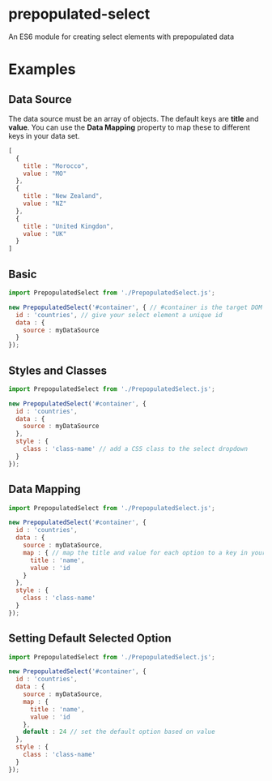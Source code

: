 # prepopulated-select
An ES6 module for creating select elements with prepopulated data

# Examples

## Data Source
The data source must be an array of objects. The default keys are **title** and **value**. You can use the **Data Mapping** property to map these to different keys in your data set.
```javascript
[
  {
    title : "Morocco",
    value : "MO"
  },
  {
    title : "New Zealand",
    value : "NZ"
  },
  {
    title : "United Kingdon",
    value : "UK"
  }
]
```
## Basic
```javascript
import PrepopulatedSelect from './PrepopulatedSelect.js';

new PrepopulatedSelect('#container', { // #container is the target DOM element where the dropdown will be created
  id : 'countries', // give your select element a unique id
  data : {
    source : myDataSource
  }
});
```

## Styles and Classes
```javascript
import PrepopulatedSelect from './PrepopulatedSelect.js';

new PrepopulatedSelect('#container', {
  id : 'countries',
  data : {
    source : myDataSource
  },
  style : {
    class : 'class-name' // add a CSS class to the select dropdown
  }
});
```

## Data Mapping
```javascript
import PrepopulatedSelect from './PrepopulatedSelect.js';

new PrepopulatedSelect('#container', {
  id : 'countries',
  data : {
    source : myDataSource,
    map : { // map the title and value for each option to a key in your data source
      title : 'name',
      value : 'id
    }
  },
  style : {
    class : 'class-name'
  }
});

```
## Setting Default Selected Option
```javascript
import PrepopulatedSelect from './PrepopulatedSelect.js';

new PrepopulatedSelect('#container', {
  id : 'countries',
  data : {
    source : myDataSource,
    map : {
      title : 'name',
      value : 'id
    },
    default : 24 // set the default option based on value
  },
  style : {
    class : 'class-name'
  }
});
```
